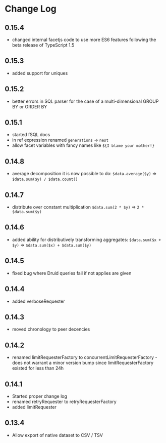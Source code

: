 # Change Log

## 0.15.4

* changed internal facetjs code to use more ES6 features following the beta release of TypeScript 1.5

## 0.15.3

* added support for uniques

## 0.15.2

* better errors in SQL parser for the case of a multi-dimensional GROUP BY or ORDER BY

## 0.15.1

* started fSQL docs
* in ref expression renamed `generations` -> `nest`
* allow facet variables with fancy names like `${I blame your mother!}`

## 0.14.8

* average decomposition it is now possible to do: `$data.average($y)` => `$data.sum($y) / $data.count()`

## 0.14.7

* distribute over constant multiplication `$data.sum(2 * $y)` => `2 * $data.sum($y)`

## 0.14.6

* added ability for distributively transforming aggregates: `$data.sum($x + $y)` => `$data.sum($x) + $data.sum($y)`

## 0.14.5

* fixed bug where Druid queries fail if not applies are given

## 0.14.4

* added verboseRequester

## 0.14.3

* moved chronology to peer decencies

## 0.14.2

* renamed limitRequesterFactory to concurrentLimitRequesterFactory - does not warrant a minor version bump since limitRequesterFactory existed for less than 24h

## 0.14.1

* Started proper change log
* renamed retryRequester to retryRequesterFactory
* added limitRequester

## 0.13.4

* Allow export of native dataset to CSV / TSV
